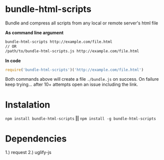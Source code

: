 # bundle-html-scripts

Bundle and compress all scripts from any local or remote server's html file

**As command line argument**
```bash
bundle-html-scripts http://example.com/file.html
// OR
/path/to/bundle-html-scripts.js http://example.com/file.html
```

**In code**
```javascript
require('bundle-html-scripts')('http://example.com/file.html')
```

Both commands above will create a file `./bundle.js` on success.
On failure keep trying... after 10+ attempts open an issue including the link.

# Instalation

`npm install bundle-html-scripts` **||** `npm install -g bundle-html-scripts`

# Dependencies

1.) request
2.) uglify-js

